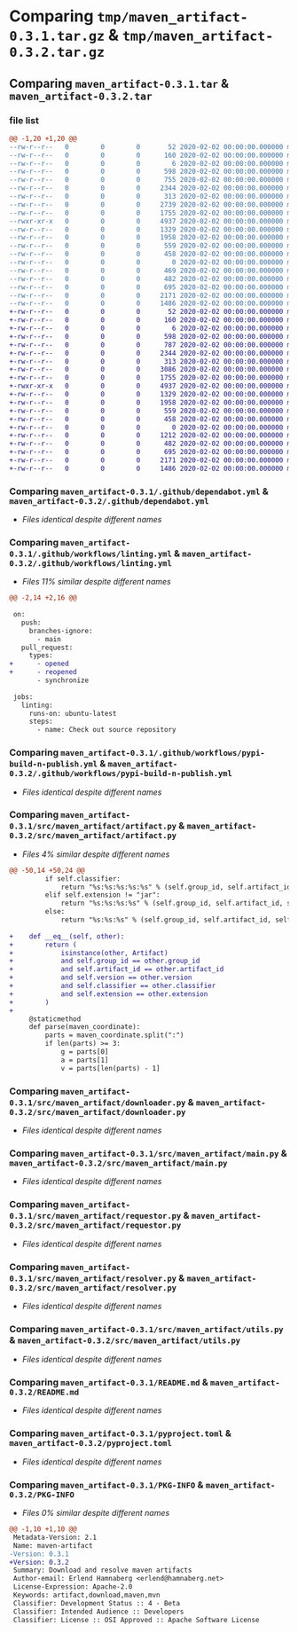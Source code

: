 # Comparing `tmp/maven_artifact-0.3.1.tar.gz` & `tmp/maven_artifact-0.3.2.tar.gz`

## Comparing `maven_artifact-0.3.1.tar` & `maven_artifact-0.3.2.tar`

### file list

```diff
@@ -1,20 +1,20 @@
--rw-r--r--   0        0        0       52 2020-02-02 00:00:00.000000 maven_artifact-0.3.1/.envrc
--rw-r--r--   0        0        0      160 2020-02-02 00:00:00.000000 maven_artifact-0.3.1/_version.py
--rw-r--r--   0        0        0        6 2020-02-02 00:00:00.000000 maven_artifact-0.3.1/dev-requirements.txt
--rw-r--r--   0        0        0      598 2020-02-02 00:00:00.000000 maven_artifact-0.3.1/.github/dependabot.yml
--rw-r--r--   0        0        0      755 2020-02-02 00:00:00.000000 maven_artifact-0.3.1/.github/workflows/linting.yml
--rw-r--r--   0        0        0     2344 2020-02-02 00:00:00.000000 maven_artifact-0.3.1/.github/workflows/pypi-build-n-publish.yml
--rw-r--r--   0        0        0      313 2020-02-02 00:00:00.000000 maven_artifact-0.3.1/src/maven_artifact/__init__.py
--rw-r--r--   0        0        0     2739 2020-02-02 00:00:00.000000 maven_artifact-0.3.1/src/maven_artifact/artifact.py
--rw-r--r--   0        0        0     1755 2020-02-02 00:00:00.000000 maven_artifact-0.3.1/src/maven_artifact/downloader.py
--rwxr-xr-x   0        0        0     4937 2020-02-02 00:00:00.000000 maven_artifact-0.3.1/src/maven_artifact/main.py
--rw-r--r--   0        0        0     1329 2020-02-02 00:00:00.000000 maven_artifact-0.3.1/src/maven_artifact/requestor.py
--rw-r--r--   0        0        0     1958 2020-02-02 00:00:00.000000 maven_artifact-0.3.1/src/maven_artifact/resolver.py
--rw-r--r--   0        0        0      559 2020-02-02 00:00:00.000000 maven_artifact-0.3.1/src/maven_artifact/utils.py
--rw-r--r--   0        0        0      458 2020-02-02 00:00:00.000000 maven_artifact-0.3.1/tests/integration/maven_artifact/test_downloader.py
--rw-r--r--   0        0        0        0 2020-02-02 00:00:00.000000 maven_artifact-0.3.1/tests/unit/conftest.py
--rw-r--r--   0        0        0      469 2020-02-02 00:00:00.000000 maven_artifact-0.3.1/tests/unit/maven_artifact/test_artifact.py
--rw-r--r--   0        0        0      482 2020-02-02 00:00:00.000000 maven_artifact-0.3.1/.gitignore
--rw-r--r--   0        0        0      695 2020-02-02 00:00:00.000000 maven_artifact-0.3.1/README.md
--rw-r--r--   0        0        0     2171 2020-02-02 00:00:00.000000 maven_artifact-0.3.1/pyproject.toml
--rw-r--r--   0        0        0     1486 2020-02-02 00:00:00.000000 maven_artifact-0.3.1/PKG-INFO
+-rw-r--r--   0        0        0       52 2020-02-02 00:00:00.000000 maven_artifact-0.3.2/.envrc
+-rw-r--r--   0        0        0      160 2020-02-02 00:00:00.000000 maven_artifact-0.3.2/_version.py
+-rw-r--r--   0        0        0        6 2020-02-02 00:00:00.000000 maven_artifact-0.3.2/dev-requirements.txt
+-rw-r--r--   0        0        0      598 2020-02-02 00:00:00.000000 maven_artifact-0.3.2/.github/dependabot.yml
+-rw-r--r--   0        0        0      787 2020-02-02 00:00:00.000000 maven_artifact-0.3.2/.github/workflows/linting.yml
+-rw-r--r--   0        0        0     2344 2020-02-02 00:00:00.000000 maven_artifact-0.3.2/.github/workflows/pypi-build-n-publish.yml
+-rw-r--r--   0        0        0      313 2020-02-02 00:00:00.000000 maven_artifact-0.3.2/src/maven_artifact/__init__.py
+-rw-r--r--   0        0        0     3086 2020-02-02 00:00:00.000000 maven_artifact-0.3.2/src/maven_artifact/artifact.py
+-rw-r--r--   0        0        0     1755 2020-02-02 00:00:00.000000 maven_artifact-0.3.2/src/maven_artifact/downloader.py
+-rwxr-xr-x   0        0        0     4937 2020-02-02 00:00:00.000000 maven_artifact-0.3.2/src/maven_artifact/main.py
+-rw-r--r--   0        0        0     1329 2020-02-02 00:00:00.000000 maven_artifact-0.3.2/src/maven_artifact/requestor.py
+-rw-r--r--   0        0        0     1958 2020-02-02 00:00:00.000000 maven_artifact-0.3.2/src/maven_artifact/resolver.py
+-rw-r--r--   0        0        0      559 2020-02-02 00:00:00.000000 maven_artifact-0.3.2/src/maven_artifact/utils.py
+-rw-r--r--   0        0        0      458 2020-02-02 00:00:00.000000 maven_artifact-0.3.2/tests/integration/maven_artifact/test_downloader.py
+-rw-r--r--   0        0        0        0 2020-02-02 00:00:00.000000 maven_artifact-0.3.2/tests/unit/conftest.py
+-rw-r--r--   0        0        0     1212 2020-02-02 00:00:00.000000 maven_artifact-0.3.2/tests/unit/maven_artifact/test_artifact.py
+-rw-r--r--   0        0        0      482 2020-02-02 00:00:00.000000 maven_artifact-0.3.2/.gitignore
+-rw-r--r--   0        0        0      695 2020-02-02 00:00:00.000000 maven_artifact-0.3.2/README.md
+-rw-r--r--   0        0        0     2171 2020-02-02 00:00:00.000000 maven_artifact-0.3.2/pyproject.toml
+-rw-r--r--   0        0        0     1486 2020-02-02 00:00:00.000000 maven_artifact-0.3.2/PKG-INFO
```

### Comparing `maven_artifact-0.3.1/.github/dependabot.yml` & `maven_artifact-0.3.2/.github/dependabot.yml`

 * *Files identical despite different names*

### Comparing `maven_artifact-0.3.1/.github/workflows/linting.yml` & `maven_artifact-0.3.2/.github/workflows/linting.yml`

 * *Files 11% similar despite different names*

```diff
@@ -2,14 +2,16 @@
 
 on: 
   push:
     branches-ignore:
       - main
   pull_request:
     types:
+      - opened
+      - reopened
       - synchronize
 
 jobs:
   linting:
     runs-on: ubuntu-latest
     steps:
       - name: Check out source repository
```

### Comparing `maven_artifact-0.3.1/.github/workflows/pypi-build-n-publish.yml` & `maven_artifact-0.3.2/.github/workflows/pypi-build-n-publish.yml`

 * *Files identical despite different names*

### Comparing `maven_artifact-0.3.1/src/maven_artifact/artifact.py` & `maven_artifact-0.3.2/src/maven_artifact/artifact.py`

 * *Files 4% similar despite different names*

```diff
@@ -50,14 +50,24 @@
         if self.classifier:
             return "%s:%s:%s:%s:%s" % (self.group_id, self.artifact_id, self.extension, self.classifier, self.version)
         elif self.extension != "jar":
             return "%s:%s:%s:%s" % (self.group_id, self.artifact_id, self.extension, self.version)
         else:
             return "%s:%s:%s" % (self.group_id, self.artifact_id, self.version)
 
+    def __eq__(self, other):
+        return (
+            isinstance(other, Artifact)
+            and self.group_id == other.group_id
+            and self.artifact_id == other.artifact_id
+            and self.version == other.version
+            and self.classifier == other.classifier
+            and self.extension == other.extension
+        )
+
     @staticmethod
     def parse(maven_coordinate):
         parts = maven_coordinate.split(":")
         if len(parts) >= 3:
             g = parts[0]
             a = parts[1]
             v = parts[len(parts) - 1]
```

### Comparing `maven_artifact-0.3.1/src/maven_artifact/downloader.py` & `maven_artifact-0.3.2/src/maven_artifact/downloader.py`

 * *Files identical despite different names*

### Comparing `maven_artifact-0.3.1/src/maven_artifact/main.py` & `maven_artifact-0.3.2/src/maven_artifact/main.py`

 * *Files identical despite different names*

### Comparing `maven_artifact-0.3.1/src/maven_artifact/requestor.py` & `maven_artifact-0.3.2/src/maven_artifact/requestor.py`

 * *Files identical despite different names*

### Comparing `maven_artifact-0.3.1/src/maven_artifact/resolver.py` & `maven_artifact-0.3.2/src/maven_artifact/resolver.py`

 * *Files identical despite different names*

### Comparing `maven_artifact-0.3.1/src/maven_artifact/utils.py` & `maven_artifact-0.3.2/src/maven_artifact/utils.py`

 * *Files identical despite different names*

### Comparing `maven_artifact-0.3.1/README.md` & `maven_artifact-0.3.2/README.md`

 * *Files identical despite different names*

### Comparing `maven_artifact-0.3.1/pyproject.toml` & `maven_artifact-0.3.2/pyproject.toml`

 * *Files identical despite different names*

### Comparing `maven_artifact-0.3.1/PKG-INFO` & `maven_artifact-0.3.2/PKG-INFO`

 * *Files 0% similar despite different names*

```diff
@@ -1,10 +1,10 @@
 Metadata-Version: 2.1
 Name: maven-artifact
-Version: 0.3.1
+Version: 0.3.2
 Summary: Download and resolve maven artifacts
 Author-email: Erlend Hamnaberg <erlend@hamnaberg.net>
 License-Expression: Apache-2.0
 Keywords: artifact,download,maven,mvn
 Classifier: Development Status :: 4 - Beta
 Classifier: Intended Audience :: Developers
 Classifier: License :: OSI Approved :: Apache Software License
```

